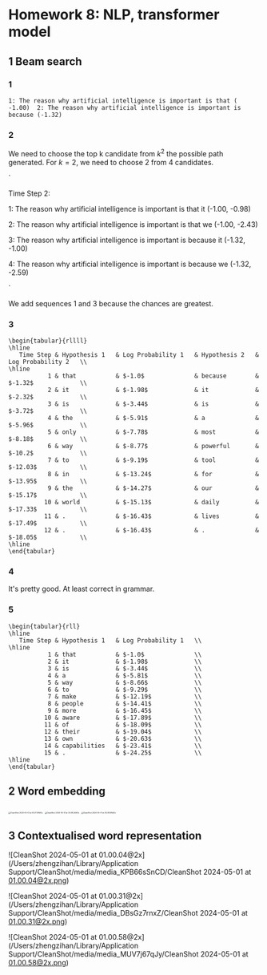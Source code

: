 # Homework 8: NLP, transformer model

## 1 Beam search

### 1

`
1: The reason why artificial intelligence is important is that ( -1.00) 
2: The reason why artificial intelligence is important is because (-1.32)
`

### 2

We need to choose the top k candidate from $k^2$ the possible path generated. For $k=2$, we need to choose 2 from 4 candidates.

`

Time Step 2:  

1: The reason why artificial intelligence is important is that it (-1.00, -0.98) 

2: The reason why artificial intelligence is important is that we (-1.00, -2.43) 

3: The reason why artificial intelligence is important is because it (-1.32, -1.00) 

4: The reason why artificial intelligence is important is because we (-1.32, -2.59)

`

We add sequences 1 and 3 because the chances are greatest.

### 3

```
\begin{tabular}{rllll}
\hline
   Time Step & Hypothesis 1   & Log Probability 1   & Hypothesis 2   & Log Probability 2   \\
\hline
           1 & that           & $-1.0$              & because        & $-1.32$             \\
           2 & it             & $-1.98$             & it             & $-2.32$             \\
           3 & is             & $-3.44$             & is             & $-3.72$             \\
           4 & the            & $-5.91$             & a              & $-5.96$             \\
           5 & only           & $-7.78$             & most           & $-8.18$             \\
           6 & way            & $-8.77$             & powerful       & $-10.2$             \\
           7 & to             & $-9.19$             & tool           & $-12.03$            \\
           8 & in             & $-13.24$            & for            & $-13.95$            \\
           9 & the            & $-14.27$            & our            & $-15.17$            \\
          10 & world          & $-15.13$            & daily          & $-17.33$            \\
          11 & .              & $-16.43$            & lives          & $-17.49$            \\
          12 & .              & $-16.43$            & .              & $-18.05$            \\
\hline
\end{tabular}
```



### 4

It's pretty good. At least correct in grammar.

### 5

```
\begin{tabular}{rll}
\hline
   Time Step & Hypothesis 1   & Log Probability 1   \\
\hline
           1 & that           & $-1.0$              \\
           2 & it             & $-1.98$             \\
           3 & is             & $-3.44$             \\
           4 & a              & $-5.81$             \\
           5 & way            & $-8.66$             \\
           6 & to             & $-9.29$             \\
           7 & make           & $-12.19$            \\
           8 & people         & $-14.41$            \\
           9 & more           & $-16.45$            \\
          10 & aware          & $-17.89$            \\
          11 & of             & $-18.09$            \\
          12 & their          & $-19.04$            \\
          13 & own            & $-20.63$            \\
          14 & capabilities   & $-23.41$            \\
          15 & .              & $-24.25$            \\
\hline
\end{tabular}
```

## 2 Word embedding

<img src="/Users/zhengzihan/Library/Application Support/CleanShot/media/media_D1tHvujxLd/CleanShot 2024-05-01 at 00.07.39@2x.png" alt="CleanShot 2024-05-01 at 00.07.39@2x" style="zoom: 25%;" />

<img src="/Users/zhengzihan/Library/Application Support/CleanShot/media/media_jhrwzcFOgL/CleanShot 2024-05-01 at 00.08.24@2x.png" alt="CleanShot 2024-05-01 at 00.08.24@2x" style="zoom:25%;" />

<img src="/Users/zhengzihan/Library/Application Support/CleanShot/media/media_WP5bS3wwRC/CleanShot 2024-05-01 at 00.08.58@2x.png" alt="CleanShot 2024-05-01 at 00.08.58@2x" style="zoom:25%;" />

## 3 Contextualised word representation

![CleanShot 2024-05-01 at 01.00.04@2x](/Users/zhengzihan/Library/Application Support/CleanShot/media/media_KPB66sSnCD/CleanShot 2024-05-01 at 01.00.04@2x.png)

![CleanShot 2024-05-01 at 01.00.31@2x](/Users/zhengzihan/Library/Application Support/CleanShot/media/media_DBsGz7rnxZ/CleanShot 2024-05-01 at 01.00.31@2x.png)

![CleanShot 2024-05-01 at 01.00.58@2x](/Users/zhengzihan/Library/Application Support/CleanShot/media/media_MUV7j67qJy/CleanShot 2024-05-01 at 01.00.58@2x.png)
